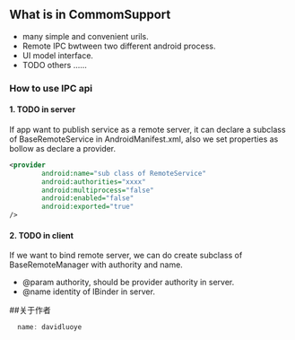 ## What is in CommomSupport
* many simple and convenient urils.
* Remote IPC bwtween two different android process.
* UI model interface.
* TODO others ......


### How to use IPC api

#### 1. TODO in server
  If app want to publish service as a remote server, it can declare a subclass of BaseRemoteService in AndroidManifest.xml,
  also we set properties as bollow as declare a provider. 
```xml
<provider
        android:name="sub class of RemoteService"
        android:authorities="xxxx"
        android:multiprocess="false"
        android:enabled="false"
        android:exported="true" 
/>
```

#### 2. TODO in client
  If we want to bind remote server, we can do create subclass of BaseRemoteManager with authority and name.

  * @param authority, should be provider authority in server.
  * @name identity of IBinder in server.



##关于作者

```javascript
  name: davidluoye
```
